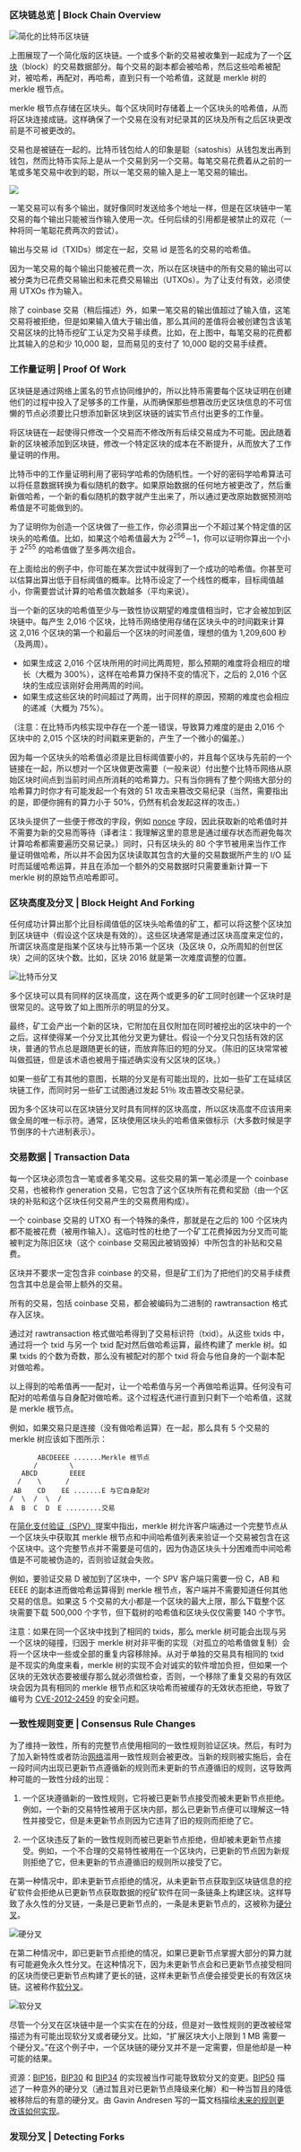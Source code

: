 ### 区块链总览 | Block Chain Overview

![简化的比特币区块链](./en-blockchain-overview.svg)

上图展现了一个简化版的区块链。一个或多个新的交易被收集到一起成为了一个[区块](TOADD)（block）的交易数据部分。每个交易的副本都会被哈希，然后这些哈希被配对，被哈希，再配对，再哈希，直到只有一个哈希值，这就是 merkle 树的 merkle 根节点。

merkle 根节点存储在区块头。每个区块同时存储着上一个区块头的哈希值，从而将区块连接成链。这样确保了一个交易在没有对纪录其的区块及所有之后区块更改前是不可被更改的。

交易也是被链在一起的。比特币钱包给人的印象是聪（satoshis）从钱包发出再到钱包，然而比特币实际上是从一个交易到另一个交易。每笔交易花费着从之前的一笔或多笔交易中收到的聪，所以一笔交易的输入是上一笔交易的输出。

![](./en-transaction-propagation.svg)

一笔交易可以有多个输出，就好像同时发送给多个地址一样，但是在区块链中一笔交易的每个输出只能被当作输入使用一次。任何后续的引用都是被禁止的双花（一种将同一笔聪花费两次的尝试）。

输出与交易 id（TXIDs）绑定在一起，交易 id 是签名的交易的哈希值。

因为一笔交易的每个输出只能被花费一次，所以在区块链中的所有交易的输出可以被分类为已花费交易输出和未花费交易输出（UTXOs）。为了让支付有效，必须使用 UTXOs 作为输入。

除了 coinbase 交易（稍后描述）外，如果一笔交易的输出值超过了输入值，这笔交易将被拒绝，但是如果输入值大于输出值，那么其间的差值将会被创建包含该笔交易区块的比特币挖矿工认定为交易手续费。比如，在上图中，每笔交易的花费都比其输入的总和少 10,000 聪，显而易见的支付了 10,000 聪的交易手续费。

### 工作量证明 | Proof Of Work

区块链是通过网络上匿名的节点协同维护的，所以比特币需要每个区块证明在创建他们的过程中投入了足够多的工作量，从而确保那些想篡改历史区块信息的不可信懒的节点必须要比只想添加新区块到区块链的诚实节点付出更多的工作量。

将区块链在一起使得只修改一个交易而不修改所有后续交易成为不可能。因此随着新的区块被添加到区块链，修改一个特定区块的成本在不断提升，从而放大了工作量证明的作用。

比特币中的工作量证明利用了密码学哈希的伪随机性。一个好的密码学哈希算法可以将任意数据转换为看似随机的数字。如果原始数据的任何地方被更改了，然后重新做哈希，一个新的看似随机的数字就产生出来了，所以通过更改原始数据预测哈希值是不可能做到的。

为了证明你为创造一个区块做了一些工作，你必须算出一个不超过某个特定值的区块头的哈希值。比如，如果这个哈希值最大为 2<sup>256</sup>－1，你可以证明你算出一个小于 2<sup>255</sup> 的哈希值做了至多两次组合。

在上面给出的例子中，你可能在某次尝试中就得到了一个成功的哈希值。你甚至可以估算出算出低于目标阈值的概率。比特币设定了一个线性的概率，目标阈值越小，你需要尝试计算的哈希值次数越多（平均来说）。

当一个新的区块的哈希值至少与一致性协议期望的难度值相当时，它才会被加到区块链中。每产生 2,016 个区块，比特币网络使用存储在区块头中的时间戳来计算这 2,016 个区块的第一个和最后一个区块的时间差值，理想的值为 1,209,600 秒（及两周）。

- 如果生成这 2,016 个区块所用的时间比两周短，那么预期的难度将会相应的增长（大概为 300%），这样在哈希算力保持不变的情况下，之后的 2,016 个区块的生成应该刚好会用两周的时间。
- 如果生成这些区块的时间超过了两周，出于同样的原因，预期的难度也会相应的递减（大概为 75%）。

（注意：在比特币内核实现中存在一个差一错误，导致算力难度的是由 2,016 个区块中的 2,015 个区块的时间戳来更新的，产生了一个微小的偏差。）

因为每一个区块头的哈希值必须是比目标阈值要小的，并且每个区块与先前的一个链接在一起，所以想对一个区块做更改需要（一般来说）付出整个比特币网络从原始区块时间点到当前时间点所消耗的哈希算力。只有当你拥有了整个网络大部分的哈希算力时你才有可能发起一个有效的 51 攻击来篡改交易纪录（当然，需要指出的是，即便你拥有的算力小于 50%，仍然有机会发起这样的攻击。）

区块头提供了一些便于修改的字段，例如 [nonce](https://en.bitcoin.it/wiki/Nonce) 字段，因此获取新的哈希值时并不需要为新的交易而等待（译者注：我理解这里的意思是通过缓存状态而避免每次计算哈希都需要遍历交易记录。）同时，只有区块头的 80 个字节被用来当作工作量证明做哈希，所以并不会因为区块读取其包含的大量的交易数据所产生的 I/O 延时而延缓哈希运算，并且在添加一个额外的交易数据时只需要重新计算一下 merkle 树的原始节点哈希即可。

### 区块高度及分叉 | Block Height And Forking

任何成功计算出那个比目标阈值低的区块头哈希值的矿工，都可以将这整个区块加到区块链中（假设这个区块是有效的）。这些区块通常是通过区块高度来定位的，所谓区块高度是指某个区块与比特币第一个区块（及区块 0，众所周知的创世区块）之间的区块个数。比如，区块 2016 就是第一次难度调整的位置。

![比特币分叉](en-blockchain-fork.svg)

多个区块可以具有同样的区块高度，这在两个或更多的矿工同时创建一个区块时是很常见的。这导致了如上图所示的明显的分叉。

最终，矿工会产出一个新的区块，它附加在且仅附加在同时被挖出的区块中的一个之后。这样使得某一个分叉比其他分叉更为健壮。假设一个分叉只包括有效的区块，普通的节点总是跟随更长的链，而放弃陈旧的短的分叉。（陈旧的区块常常被叫做孤链，但是该术语也被用于描述确实没有父区块的区块。）

如果一些矿工有其他的意图，长期的分叉是有可能出现的，比如一些矿工在延续区块链工作，而同时另一些矿工试图通过发起 51％ 攻击篡改交易纪录。

因为多个区块可以在区块链分叉时具有同样的区块高度，所以区块高度不应该用来做全局的唯一标示符。通常，区块使用区块头的哈希值来做标示（大多数时候是字节倒序的十六进制表示）。

### 交易数据 | Transaction Data

每一个区块必须包含一笔或者多笔交易。这些交易的第一笔必须是一个 coinbase 交易，也被称作 generation 交易，它包含了这个区块所有花费和奖励（由一个区块的补贴和这个区块任何交易产生的交易费用构成）。

一个 coinbase 交易的 UTXO 有一个特殊的条件，那就是在之后的 100 个区块内都不能被花费（被用作输入）。这临时性的杜绝了一个矿工花费掉因为分叉而可能被判定为陈旧区块（这个 coinbase 交易因此被销毁掉）中所包含的补贴和交易费。

区块并不要求一定包含非 coinbase 的交易，但是矿工们为了把他们的交易手续费包含其中总是会带上额外的交易。

所有的交易，包括 coinbase 交易，都会被编码为二进制的 rawtransaction 格式存入区块。

通过对 rawtransaction 格式做哈希得到了交易标识符（txid）。从这些 txids 中，通过将一个 txid 与另一个 txid 配对然后做哈希运算，最终构建了 merkle 树。如果 txids 的个数为奇数，那么没有被配对的那个 txid 将会与他自身的一个副本配对做哈希。

以上得到的哈希值再一一配对，让一个哈希值与另一个再做哈希运算。任何没有可配对的哈希值与自身配对做哈希。这个过程迭代进行直到只剩下一个哈希值，这就是 merkle 根节点。

例如，如果交易只是连接（没有做哈希运算）在一起，那么具有 5 个交易的 merkle 树应该如下图所示：

```
       ABCDEEEE .......Merkle 根节点
      /        \
   ABCD        EEEE
  /    \      /
 AB    CD    EE .......E 与它自身配对
/  \  /  \  /
A  B  C  D  E .........交易
```

在[简化支付验证（SPV）](https://bitcoin.org/en/glossary/simplified-payment-verification)提案中指出，merkle 树允许客户端通过一个完整节点从一个区块头中获取其 merkle 根节点和中间哈希值列表来验证一个交易被包含在这个区块中。这个完整节点并不需要是可信的，因为伪造区块头十分困难而中间哈希值是不可能被伪造的，否则验证就会失败。

例如，要验证交易 D 被加到了区块中，一个 SPV 客户端只需要一份 C，AB 和 EEEE 的副本进而做哈希运算得到 merkle 根节点，客户端并不需要知道任何其他交易的信息。如果这 5 个交易的大小都是一个区块的最大上限，那么下载整个区块需要下载 500,000 个字节，但下载树的哈希值和区块头仅仅需要 140 个字节。

注意：如果在同一个区块中找到了相同的 txids，那么 merkle 树可能会出现与另一个区块的碰撞，归因于 merkle 树对非平衡的实现（对孤立的哈希值做复制）会将一个区块中一些或全部的重复内容移除掉。从对于单独的交易具有相同的 txid 是不现实的角度来看，merkle 树的实现不会对诚实的软件增加负担，但如果一个区块的无效状态要被缓存那么就必须做检查，否则，一个移除了重复交易的有效区块会因为具有相同的 merkle 根节点和区块哈希而被缓存的无效状态拒绝，导致了编号为 [CVE-2012-2459](https://en.bitcoin.it/wiki/CVEs#CVE-2012-2459) 的安全问题。

### 一致性规则变更 | Consensus Rule Changes

为了维持一致性，所有的完整节点使用相同的一致性规则验证区块。然后，有时为了加入新特性或者防治[网络](https://bitcoin.org/en/developer-guide#term-network)滥用一致性规则会被更改。当新的规则被实施后，会在一段时间内出现已更新节点遵循新的规则而未更新的节点遵循旧的规则，这导致两种可能的一致性分歧的出现：

1. 一个区块遵循新的一致性规则，它将被已更新节点接受而被未更新节点拒绝。例如，一个新的交易特性被用于区块内部，那么已更新节点便可以理解这一特性并接受它，但是未更新节点则因为它违背了旧的规则而拒绝了它。

2. 一个区块违反了新的一致性规则而被已更新节点拒绝，但却被未更新节点接受。例如，一个不合理的交易特性被用在一个区块内，已更新的节点因为新规则拒绝了它，但未更新的节点遵循旧的规则所以接受了它。

在第一种情况中，即未更新节点拒绝的情况，从未更新节点获取到区块链信息的挖矿软件会拒绝从已更新节点获取数据的挖矿软件在同一条链条上构建区块。这样导致了永久性的分叉链，一条是已更新节点的，一条是未更新节点的，这被称为[硬分叉](https://bitcoin.org/en/glossary/hard-fork)。

![硬分叉](./en-hard-fork.svg)

在第二种情况中，即已更新节点拒绝的情况，如果已更新节点掌握大部分的算力就有可能避免永久性分叉。在这种情况下，因为未更新节点会和已更新节点接受相同的区块而使已更新节点构建了更长的链，这样未更新节点便会接受更长的有效区块链。这被称作[软分叉](https://bitcoin.org/en/glossary/soft-fork)。

![软分叉](./en-soft-fork.svg)

尽管一个分叉在区块链中是一个实实在在的分歧，但是对一致性规则的更改被经常描述为有可能出现软分叉或者硬分叉。比如，“扩展区块大小上限到 1 MB 需要一个硬分叉。”在这个例子中，一个区块链的硬分叉并不是一定需要，但是他却是一种可能的结果。

资源：[BIP16](https://github.com/bitcoin/bips/blob/master/bip-0016.mediawiki)，[BIP30](https://github.com/bitcoin/bips/blob/master/bip-0030.mediawiki) 和 [BIP34](https://github.com/bitcoin/bips/blob/master/bip-0034.mediawiki) 的实现被当作可能导致软分叉的变更。[BIP50](https://github.com/bitcoin/bips/blob/master/bip-0050.mediawiki) 描述了一种意外的硬分叉（通过暂且对已更新节点降级来化解）和一种当暂且的降低被移除后的有意的硬分叉。由 Gavin Andresen 写的一篇文档描绘[未来的规则更改该如何实现](https://gist.github.com/gavinandresen/2355445)。

### 发现分叉 | Detecting Forks

